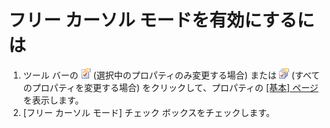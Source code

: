 # フリー カーソル モードを有効にするには

1. ツール バーの
![[現在の設定プロパティ]](../../images/properties.png)
(選択中のプロパティのみ変更する場合) または
![[すべての設定のプロパティ]](../../images/allproperties.png)
(すべてのプロパティを変更する場合) をクリックして、プロパティの [\[基本\] ページ](../../dlg/properties/general/index) を表示します。
2. \[フリー カーソル モード\] チェック ボックスをチェックします。

